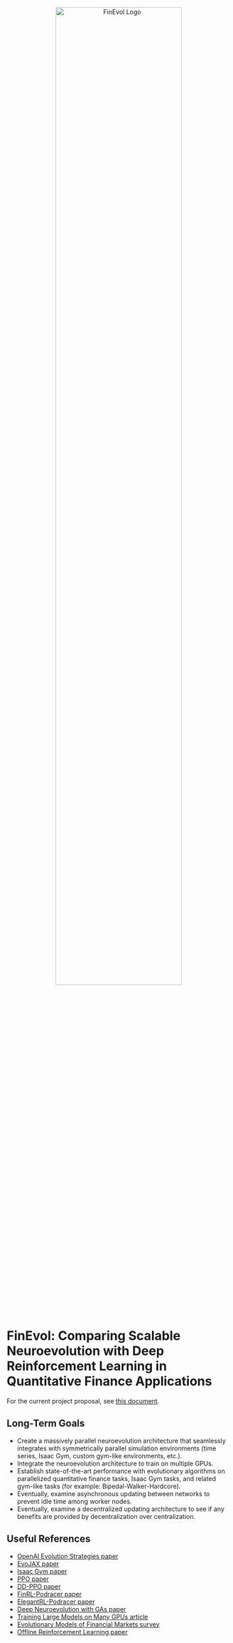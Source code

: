 <p align="center">
    <img
        src="https://dr3ngl797z54v.cloudfront.net/FinEvol-logo.gif"
        alt="FinEvol Logo"
        width="75%"
    />
</p>

# FinEvol: Comparing Scalable Neuroevolution with Deep Reinforcement Learning in Quantitative Finance Applications

For the current project proposal, see [this document](https://www.overleaf.com/read/pfjjvzcbpnmt).

## Long-Term Goals

- Create a massively parallel neuroevolution architecture that seamlessly integrates with symmetrically parallel simulation environments (time series, Isaac Gym, custom gym-like environments, etc.).
- Integrate the neuroevolution architecture to train on multiple GPUs.
- Establish state-of-the-art performance with evolutionary algorithms on parallelized quantitative finance tasks, Isaac Gym tasks, and related gym-like tasks (for example: Bipedal-Walker-Hardcore).
- Eventually, examine asynchronous updating between networks to prevent idle time among worker nodes.
- Eventually, examine a decentralized updating architecture to see if any benefits are provided by decentralization over centralization.

## Useful References

- [OpenAI Evolution Strategies paper](https://arxiv.org/pdf/1703.03864.pdf)
- [EvoJAX paper](https://arxiv.org/pdf/2202.05008.pdf)
- [Isaac Gym paper](https://arxiv.org/pdf/2108.10470.pdf)
- [PPO paper](https://arxiv.org/pdf/1707.06347.pdf)
- [DD-PPO paper](https://arxiv.org/pdf/1911.00357.pdf)
- [FinRL-Podracer paper](https://arxiv.org/pdf/2111.05188.pdf)
- [ElegantRL-Podracer paper](https://arxiv.org/pdf/2112.05923.pdf)
- [Deep Neuroevolution with GAs paper](https://arxiv.org/pdf/1712.06567.pdf)
- [Training Large Models on Many GPUs article](https://lilianweng.github.io/posts/2021-09-25-train-large/)
- [Evolutionary Models of Financial Markets survey](https://www.pnas.org/doi/pdf/10.1073/pnas.2104800118)
- [Offline Reinforcement Learning paper](https://arxiv.org/pdf/2005.01643.pdf)
